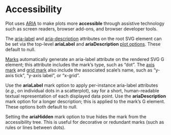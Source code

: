 # Accessibility

Plot uses [ARIA](https://developer.mozilla.org/en-US/docs/Web/Accessibility/ARIA) to make plots more **accessible** through assistive technology such as screen readers, browser add-ons, and browser developer tools.

The [aria-label](https://developer.mozilla.org/en-US/docs/Web/Accessibility/ARIA/Attributes/aria-label) and [aria-description](https://developer.mozilla.org/en-US/docs/Web/Accessibility/ARIA/Attributes/aria-description) attributes on the root SVG element can be set via the top-level **ariaLabel** and **ariaDescription** [plot options](./plots.md). These default to null.

[Marks](./marks.md) automatically generate an aria-label attribute on the rendered SVG G element; this attribute includes the mark’s type, such as “dot”. The [axis mark](../marks/axis.md) and [grid mark](../marks/grid.md) also include the associated scale’s name, such as “y-axis tick”, “y-axis label”, or “x-grid”.

Use the **ariaLabel** mark option to apply per-instance aria-label attributes (*e.g.*, on individual dots in a scatterplot), say for a short, human-readable textual representation of each displayed data point. Use the **ariaDescription** mark option for a longer description; this is applied to the mark’s G element. These options both default to null.

Setting the **ariaHidden** mark option to true hides the mark from the accessibility tree. This is useful for decorative or redundant marks (such as rules or lines between dots).
